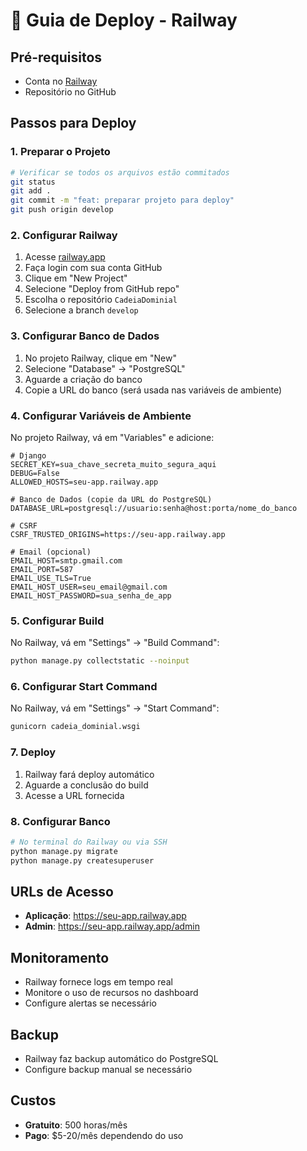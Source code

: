 # 🚀 Guia de Deploy - Railway

## Pré-requisitos
- Conta no [Railway](https://railway.app)
- Repositório no GitHub

## Passos para Deploy

### 1. Preparar o Projeto
```bash
# Verificar se todos os arquivos estão commitados
git status
git add .
git commit -m "feat: preparar projeto para deploy"
git push origin develop
```

### 2. Configurar Railway
1. Acesse [railway.app](https://railway.app)
2. Faça login com sua conta GitHub
3. Clique em "New Project"
4. Selecione "Deploy from GitHub repo"
5. Escolha o repositório `CadeiaDominial`
6. Selecione a branch `develop`

### 3. Configurar Banco de Dados
1. No projeto Railway, clique em "New"
2. Selecione "Database" → "PostgreSQL"
3. Aguarde a criação do banco
4. Copie a URL do banco (será usada nas variáveis de ambiente)

### 4. Configurar Variáveis de Ambiente
No projeto Railway, vá em "Variables" e adicione:

```env
# Django
SECRET_KEY=sua_chave_secreta_muito_segura_aqui
DEBUG=False
ALLOWED_HOSTS=seu-app.railway.app

# Banco de Dados (copie da URL do PostgreSQL)
DATABASE_URL=postgresql://usuario:senha@host:porta/nome_do_banco

# CSRF
CSRF_TRUSTED_ORIGINS=https://seu-app.railway.app

# Email (opcional)
EMAIL_HOST=smtp.gmail.com
EMAIL_PORT=587
EMAIL_USE_TLS=True
EMAIL_HOST_USER=seu_email@gmail.com
EMAIL_HOST_PASSWORD=sua_senha_de_app
```

### 5. Configurar Build
No Railway, vá em "Settings" → "Build Command":
```bash
python manage.py collectstatic --noinput
```

### 6. Configurar Start Command
No Railway, vá em "Settings" → "Start Command":
```bash
gunicorn cadeia_dominial.wsgi
```

### 7. Deploy
1. Railway fará deploy automático
2. Aguarde a conclusão do build
3. Acesse a URL fornecida

### 8. Configurar Banco
```bash
# No terminal do Railway ou via SSH
python manage.py migrate
python manage.py createsuperuser
```

## URLs de Acesso
- **Aplicação**: https://seu-app.railway.app
- **Admin**: https://seu-app.railway.app/admin

## Monitoramento
- Railway fornece logs em tempo real
- Monitore o uso de recursos no dashboard
- Configure alertas se necessário

## Backup
- Railway faz backup automático do PostgreSQL
- Configure backup manual se necessário

## Custos
- **Gratuito**: 500 horas/mês
- **Pago**: $5-20/mês dependendo do uso 